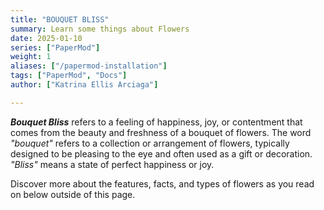 ```yaml
---
title: "BOUQUET BLISS"
summary: Learn some things about Flowers
date: 2025-01-10
series: ["PaperMod"]
weight: 1
aliases: ["/papermod-installation"]
tags: ["PaperMod", "Docs"]
author: ["Katrina Ellis Arciaga"]

---
```


***Bouquet Bliss*** refers to a feeling of happiness, joy, or contentment that comes from the beauty and freshness of a bouquet of flowers. The word *"bouquet"* refers to a collection or arrangement of flowers, typically designed to be pleasing to the eye and often used as a gift or decoration. *"Bliss"* means a state of perfect happiness or joy.

Discover more about the features, facts, and types of flowers as you read on below outside of this page.